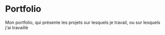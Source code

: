 # Portfolio
Mon portfolio, qui présente les projets sur lesquels je travail, ou sur lesquels j'ai travaillé

